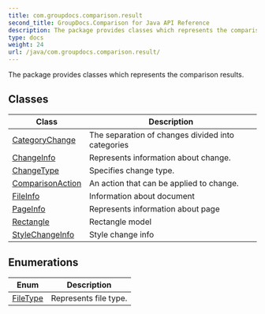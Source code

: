 ```yaml
---
title: com.groupdocs.comparison.result
second_title: GroupDocs.Comparison for Java API Reference
description: The package provides classes which represents the comparison results.
type: docs
weight: 24
url: /java/com.groupdocs.comparison.result/
---
```


The package provides classes which represents the comparison results.


## Classes

| Class | Description |
| --- | --- |
| [CategoryChange](../com.groupdocs.comparison.result/categorychange) | The separation of changes divided into categories |
| [ChangeInfo](../com.groupdocs.comparison.result/changeinfo) | Represents information about change. |
| [ChangeType](../com.groupdocs.comparison.result/changetype) | Specifies change type. |
| [ComparisonAction](../com.groupdocs.comparison.result/comparisonaction) | An action that can be applied to change. |
| [FileInfo](../com.groupdocs.comparison.result/fileinfo) | Information about document |
| [PageInfo](../com.groupdocs.comparison.result/pageinfo) | Represents information about page |
| [Rectangle](../com.groupdocs.comparison.result/rectangle) | Rectangle model |
| [StyleChangeInfo](../com.groupdocs.comparison.result/stylechangeinfo) | Style change info |

## Enumerations

| Enum | Description |
| --- | --- |
| [FileType](../com.groupdocs.comparison.result/filetype) | Represents file type. |
